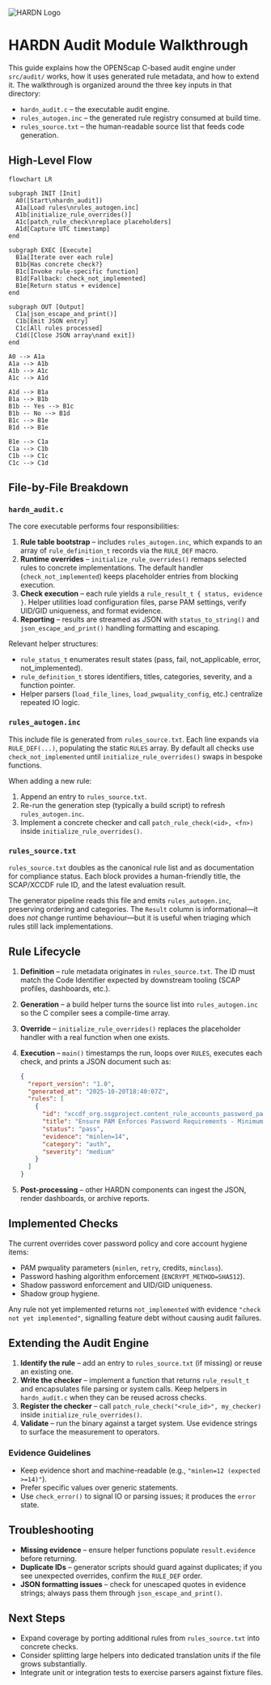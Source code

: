 ![HARDN Logo](assets/IMG_1233.jpeg)
# HARDN Audit Module Walkthrough

This guide explains how the OPENScap C-based audit engine under `src/audit/` works, how it uses generated rule metadata, and how to extend it. The walkthrough is organized around the three key inputs in that directory:

- `hardn_audit.c` – the executable audit engine.
- `rules_autogen.inc` – the generated rule registry consumed at build time.
- `rules_source.txt` – the human-readable source list that feeds code generation.

## High-Level Flow

```mermaid
flowchart LR

subgraph INIT [Init]
  A0([Start\nhardn_audit])
  A1a[Load rules\nrules_autogen.inc]
  A1b[initialize_rule_overrides()]
  A1c[patch_rule_check\nreplace placeholders]
  A1d[Capture UTC timestamp]
end

subgraph EXEC [Execute]
  B1a[Iterate over each rule]
  B1b{Has concrete check?}
  B1c[Invoke rule-specific function]
  B1d[Fallback: check_not_implemented]
  B1e[Return status + evidence]
end

subgraph OUT [Output]
  C1a[json_escape_and_print()]
  C1b[Emit JSON entry]
  C1c[All rules processed]
  C1d([Close JSON array\nand exit])
end

A0 --> A1a
A1a --> A1b
A1b --> A1c
A1c --> A1d

A1d --> B1a
B1a --> B1b
B1b -- Yes --> B1c
B1b -- No --> B1d
B1c --> B1e
B1d --> B1e

B1e --> C1a
C1a --> C1b
C1b --> C1c
C1c --> C1d
```

## File-by-File Breakdown

### `hardn_audit.c`

The core executable performs four responsibilities:

1. **Rule table bootstrap** – includes `rules_autogen.inc`, which expands to an array of `rule_definition_t` records via the `RULE_DEF` macro.
2. **Runtime overrides** – `initialize_rule_overrides()` remaps selected rules to concrete implementations. The default handler (`check_not_implemented`) keeps placeholder entries from blocking execution.
3. **Check execution** – each rule yields a `rule_result_t { status, evidence }`. Helper utilities load configuration files, parse PAM settings, verify UID/GID uniqueness, and format evidence.
4. **Reporting** – results are streamed as JSON with `status_to_string()` and `json_escape_and_print()` handling formatting and escaping.

Relevant helper structures:

- `rule_status_t` enumerates result states (pass, fail, not_applicable, error, not_implemented).
- `rule_definition_t` stores identifiers, titles, categories, severity, and a function pointer.
- Helper parsers (`load_file_lines`, `load_pwquality_config`, etc.) centralize repeated IO logic.

### `rules_autogen.inc`

This include file is generated from `rules_source.txt`. Each line expands via `RULE_DEF(...)`, populating the static `RULES` array. By default all checks use `check_not_implemented` until `initialize_rule_overrides()` swaps in bespoke functions.

When adding a new rule:

1. Append an entry to `rules_source.txt`.
2. Re-run the generation step (typically a build script) to refresh `rules_autogen.inc`.
3. Implement a concrete checker and call `patch_rule_check(<id>, <fn>)` inside `initialize_rule_overrides()`.

### `rules_source.txt`

`rules_source.txt` doubles as the canonical rule list and as documentation for compliance status. Each block provides a human-friendly title, the SCAP/XCCDF rule ID, and the latest evaluation result.

The generator pipeline reads this file and emits `rules_autogen.inc`, preserving ordering and categories. The `Result` column is informational—it does *not* change runtime behaviour—but it is useful when triaging which rules still lack implementations.

## Rule Lifecycle

1. **Definition** – rule metadata originates in `rules_source.txt`. The ID must match the Code Identifier expected by downstream tooling (SCAP profiles, dashboards, etc.).
2. **Generation** – a build helper turns the source list into `rules_autogen.inc` so the C compiler sees a compile-time array.
3. **Override** – `initialize_rule_overrides()` replaces the placeholder handler with a real function when one exists.
4. **Execution** – `main()` timestamps the run, loops over `RULES`, executes each check, and prints a JSON document such as:

   ```json
   {
     "report_version": "1.0",
     "generated_at": "2025-10-20T18:40:07Z",
     "rules": [
       {
         "id": "xccdf_org.ssgproject.content_rule_accounts_password_pam_minlen",
         "title": "Ensure PAM Enforces Password Requirements - Minimum Length",
         "status": "pass",
         "evidence": "minlen=14",
         "category": "auth",
         "severity": "medium"
       }
     ]
   }
   ```

5. **Post-processing** – other HARDN components can ingest the JSON, render dashboards, or archive reports.

## Implemented Checks

The current overrides cover password policy and core account hygiene items:

- PAM pwquality parameters (`minlen`, `retry`, credits, `minclass`).
- Password hashing algorithm enforcement (`ENCRYPT_METHOD=SHA512`).
- Shadow password enforcement and UID/GID uniqueness.
- Shadow group hygiene.

Any rule not yet implemented returns `not_implemented` with evidence `"check not yet implemented"`, signalling feature debt without causing audit failures.

## Extending the Audit Engine

1. **Identify the rule** – add an entry to `rules_source.txt` (if missing) or reuse an existing one.
2. **Write the checker** – implement a function that returns `rule_result_t` and encapsulates file parsing or system calls. Keep helpers in `hardn_audit.c` when they can be reused across checks.
3. **Register the checker** – call `patch_rule_check("<rule_id>", my_checker)` inside `initialize_rule_overrides()`.
4. **Validate** – run the binary against a target system. Use evidence strings to surface the measurement to operators.

### Evidence Guidelines

- Keep evidence short and machine-readable (e.g., `"minlen=12 (expected >=14)"`).
- Prefer specific values over generic statements.
- Use `check_error()` to signal IO or parsing issues; it produces the `error` state.

## Troubleshooting

- **Missing evidence** – ensure helper functions populate `result.evidence` before returning.
- **Duplicate IDs** – generator scripts should guard against duplicates; if you see unexpected overrides, confirm the `RULE_DEF` order.
- **JSON formatting issues** – check for unescaped quotes in evidence strings; always pass them through `json_escape_and_print()`.

## Next Steps

- Expand coverage by porting additional rules from `rules_source.txt` into concrete checks.
- Consider splitting large helpers into dedicated translation units if the file grows substantially.
- Integrate unit or integration tests to exercise parsers against fixture files.
